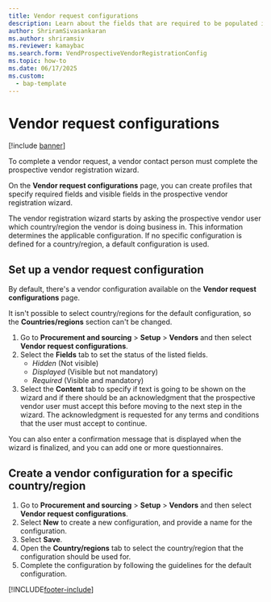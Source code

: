 ```yaml
---
title: Vendor request configurations
description: Learn about the fields that are required to be populated in a new vendor request, including a process for setting up a vendor request configuration.
author: ShriramSivasankaran
ms.author: shriramsiv
ms.reviewer: kamaybac
ms.search.form: VendProspectiveVendorRegistrationConfig 
ms.topic: how-to
ms.date: 06/17/2025
ms.custom: 
  - bap-template
---
```


# Vendor request configurations

[!include [banner](../includes/banner.md)]

To complete a vendor request, a vendor contact person must complete the prospective vendor registration wizard.

On the **Vendor request configurations** page, you can create profiles that specify required fields and visible fields in the prospective vendor registration wizard.

The vendor registration wizard starts by asking the prospective vendor user which country/region the vendor is doing business in. This information determines the applicable configuration. If no specific configuration is defined for a country/region, a default configuration is used.

## Set up a vendor request configuration

By default, there's a vendor configuration available on the **Vendor request configurations** page.

It isn't possible to select country/regions for the default configuration, so the **Countries/regions** section can't be changed.

1. Go to **Procurement and sourcing** \> **Setup** \> **Vendors** and then select **Vendor request configurations**.
1. Select the **Fields** tab to set the status of the listed fields.
    - *Hidden* (Not visible)
    - *Displayed* (Visible but not mandatory)
    - *Required* (Visible and mandatory)
1. Select the **Content** tab to specify if text is going to be shown on the wizard and if there should be an acknowledgment that the prospective vendor user must accept this before moving to the next step in the wizard. The acknowledgment is requested for any terms and conditions that the user must accept to continue.

You can also enter a confirmation message that is displayed when the wizard is finalized, and you can add one or more questionnaires.

## Create a vendor configuration for a specific country/region

1. Go to **Procurement and sourcing** \> **Setup** \> **Vendors** and then select **Vendor request configurations**.
1. Select **New** to create a new configuration, and provide a name for the configuration.
1. Select **Save**.
1. Open the **Country/regions** tab to select the country/region that the configuration should be used for.
1. Complete the configuration by following the guidelines for the default configuration.

[!INCLUDE[footer-include](../../includes/footer-banner.md)]
